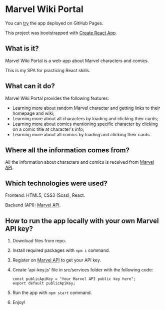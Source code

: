 # Marvel Wiki Portal

You can [try](https://nastiacooly.github.io/marvel-wiki-portal/) the app deployed on GitHub Pages.

This project was bootstrapped with [Create React App](https://github.com/facebook/create-react-app).

## What is it?

Marvel Wiki Portal is a web-app about Marvel characters and comics.

This is my SPA for practicing React skills.

## What can it do?

Marvel Wiki Portal provides the following features:
- Learning more about random Marvel character and getting links to their homepage and wiki;
- Learning more about all characters by loading and clicking their cards;
- Learning more about comics mentioning specific character by clicking on a comic title at character's info;
- Learning more about all comics by loading and clicking their cards.

## Where all the information comes from?

All the information about characters and comics is received from [Marvel API](https://developer.marvel.com/).

## Which technologies were used?

Frontend: HTML5, CSS3 (Scss), React.

Backend (API): [Marvel API](https://developer.marvel.com/).

## How to run the app locally with your own Marvel API key?

1. Download files from repo.

2. Install required packages with `npm i` command.

3. Register on [Marvel API](https://developer.marvel.com/) to get your API key.

4. Create 'api-key.js' file in src/services folder with the following code:
    ```
    const publicApiKey = "Your Marvel API public key here";
    export default publicApiKey;
    ```

5. Run the app with `npm start` command.

6. Enjoy!